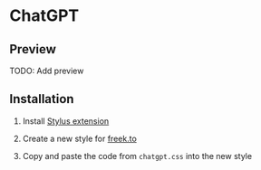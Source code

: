 # ChatGPT

## Preview

TODO: Add preview

## Installation

1. Install [Stylus extension](https://chromewebstore.google.com/detail/stylus/clngdbkpkpeebahjckkjfobafhncgmne?hl=en&pli=1)

2. Create a new style for [freek.to](https://chatgpt.com/)

3. Copy and paste the code from `chatgpt.css` into the new style
